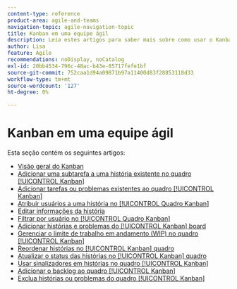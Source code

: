 ```yaml
---
content-type: reference
product-area: agile-and-teams
navigation-topic: agile-navigation-topic
title: Kanban em uma equipe ágil
description: Leia estes artigos para saber mais sobre como usar o Kanban em uma equipe ágil.
author: Lisa
feature: Agile
recommendations: noDisplay, noCatalog
exl-id: 20bb4534-796c-48ac-b43e-85717fefe1bf
source-git-commit: 752caa1d94a09871b97a11400d83f28853118d33
workflow-type: tm+mt
source-wordcount: '127'
ht-degree: 0%

---
```


# Kanban em uma equipe ágil

Esta seção contém os seguintes artigos:

* [Visão geral do Kanban](../../agile/use-kanban-in-an-agile-team/kanban-overview.md)
* [Adicionar uma subtarefa a uma história existente no quadro [!UICONTROL Kanban]](../../agile/use-kanban-in-an-agile-team/add-a-subtask-to-an-existing-story.md)
* [Adicionar tarefas ou problemas existentes ao quadro [!UICONTROL Kanban]](../../agile/use-kanban-in-an-agile-team/add-existing-tasks-or-issues-to-the-kanban-board.md)
* [Atribuir usuários a uma história no [!UICONTROL Quadro Kanban]](../../agile/use-kanban-in-an-agile-team/assign-users-to-a-story.md)
* [Editar informações da história](../../agile/use-kanban-in-an-agile-team/edit-story-information.md)
* [Filtrar por usuário no [!UICONTROL Quadro Kanban]](../../agile/use-kanban-in-an-agile-team/filter-by-user.md)
* [Adicionar histórias e problemas do [!UICONTROL Kanban] board](../../agile/use-kanban-in-an-agile-team/add-story-from-kanban-board.md)
* [Gerenciar o limite de trabalho em andamento (WIP) no quadro [!UICONTROL Kanban]](../../agile/use-kanban-in-an-agile-team/work-in-progress-limit-on-the-kanban-board.md)
* [Reordenar histórias no [!UICONTROL Kanban] quadro](../../agile/use-kanban-in-an-agile-team/reorder-stories-on-the-kanban-board.md)
* [Atualizar o status das histórias no [!UICONTROL Kanban] quadro](../../agile/use-kanban-in-an-agile-team/update-the-status-of-stories.md)
* [Usar sinalizadores em histórias no quadro [!UICONTROL Kanban]](../../agile/use-kanban-in-an-agile-team/use-flags-on-stories.md)
* [Adicionar o backlog ao quadro [!UICONTROL Kanban]](../../agile/use-kanban-in-an-agile-team/view-the-backlog-on-the-kanban-board.md)
* [Exclua histórias ou problemas do quadro [!UICONTROL Kanban]](../../agile/use-kanban-in-an-agile-team/delete-story-from-kanban-board.md)
